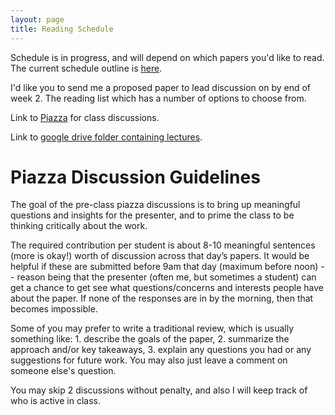 ```yaml
---
layout: page
title: Reading Schedule
---
```


Schedule is in progress, and will depend on which papers you'd like to read.  
The current schedule outline is [here](https://docs.google.com/document/d/1cDOiy-sW2crkD10tC7b7ekisetygA-bMRHQnZIpABhs/edit).  

I'd like you to send me a proposed paper to lead discussion on by end of week
2. The reading list which has a number of options to choose from.

Link to [Piazza](http://piazza.com/ucla/spring2019/cs259) for class discussions.

Link to [google drive folder containing lectures](https://drive.google.com/open?id=1OZxRjrpZ6TDVANXAEP44lCunovrXxzpc).

# Piazza Discussion Guidelines

The goal of the pre-class piazza discussions is to bring up meaningful questions and
insights for the presenter, and to prime the class to be thinking critically
about the work.  

The required contribution per student is about 8-10 meaningful 
sentences (more is okay!) worth of discussion across that day’s papers.  It would be helpful if
these are submitted before 9am that day (maximum before noon) -- reason being
that the presenter (often me, but sometimes a student) can get a chance to get
see what questions/concerns and interests people have about the paper.  If none
of the responses are in by the morning, then that becomes impossible.  

Some of you may prefer to write a traditional review, which is usually
something like: 1. describe the goals of the paper, 2. summarize the approach
and/or key takeaways, 3. explain any questions you had or any suggestions for
future work.  You may also just leave a comment on someone else's question.  

You may skip 2 discussions without penalty, and also I will keep track of who is active in class. 

